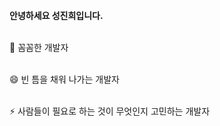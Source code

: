 

</br>
<b>안녕하세요 성진희입니다.</b></br>&nbsp;</br>
 <p>🌱 꼼꼼한 개발자 </br>&nbsp; </p>
 <p>😄 빈 틈을 채워 나가는 개발자</br>&nbsp;  </p>
 <p>⚡ 사람들이 필요로 하는 것이 무엇인지 고민하는 개발자</br>&nbsp;  </p>
<!--
**sjinicd/sjinicd** is a ✨ _special_ ✨ repository because its `README.md` (this file) appears on your GitHub profile.
![header](https://capsule-render.vercel.app/api?type=soft&color=auto&height=150&section=header&text=SUNGJINHEE&fontSize=50&animation=twinkling)


Here are some ideas to get you started:

- 🔭 I’m currently working on ...
- 🌱 I’m currently learning ...
- 👯 I’m looking to collaborate on ...
- 🤔 I’m looking for help with ...
- 💬 Ask me about ...
- 📫 How to reach me: ...
- 😄 Pronouns: ...
- ⚡ Fun fact: ...
-->
 [![Anurag's github stats](https://github-readme-stats.vercel.app/api?sjinicd=sjinicd)](https://github.com/anuraghazra/github-readme-stats)
